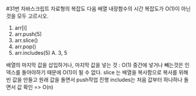 #31번 자바스크립트 자료형의 복잡도
다음 배열 내장함수의 시간 복잡도가 O(1)이 아닌 것을 모두 고르시오.
1) arr[i]
2) arr.push(5)
3) arr.slice()
4) arr.pop()
5) arr.includes(5)
A. 3, 5

배열의 마지막 값을 삽입하거나, 마지막 값을 넣는 것 : O(1)
중간에 넣거나 빼는것은 인덱스를 돌아야하기 때문에 O(1)이 될 수 없다.
slice 는 배열을 복사함으로 복사를 위해 빈 값을 만들고 원래 값을 돌면서 push작업 진행
includes는 처음 값부터 하나하나 돌면서 값 확인
=> O(n)
